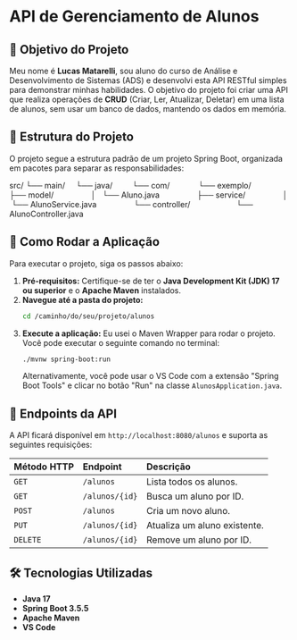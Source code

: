 # API de Gerenciamento de Alunos

## 🎯 Objetivo do Projeto

Meu nome é **Lucas Matarelli**, sou aluno do curso de Análise e Desenvolvimento de Sistemas (ADS) e desenvolvi esta API RESTful simples para demonstrar minhas habilidades. O objetivo do projeto foi criar uma API que realiza operações de **CRUD** (Criar, Ler, Atualizar, Deletar) em uma lista de alunos, sem usar um banco de dados, mantendo os dados em memória.

## 📁 Estrutura do Projeto

O projeto segue a estrutura padrão de um projeto Spring Boot, organizada em pacotes para separar as responsabilidades:

src/
└── main/
    └── java/
        └── com/
            └── exemplo/
                ├── model/
                │   └── Aluno.java
                ├── service/
                │   └── AlunoService.java
                └── controller/
                    └── AlunoController.java


## 🚀 Como Rodar a Aplicação

Para executar o projeto, siga os passos abaixo:

1.  **Pré-requisitos:** Certifique-se de ter o **Java Development Kit (JDK) 17 ou superior** e o **Apache Maven** instalados.
2.  **Navegue até a pasta do projeto:**
    ```bash
    cd /caminho/do/seu/projeto/alunos
    ```
3.  **Execute a aplicação:**
    Eu usei o Maven Wrapper para rodar o projeto. Você pode executar o seguinte comando no terminal:
    ```bash
    ./mvnw spring-boot:run
    ```
    Alternativamente, você pode usar o VS Code com a extensão "Spring Boot Tools" e clicar no botão "Run" na classe `AlunosApplication.java`.

## 🧪 Endpoints da API

A API ficará disponível em `http://localhost:8080/alunos` e suporta as seguintes requisições:

| Método HTTP | Endpoint | Descrição |
| :--- | :--- | :--- |
| `GET` | `/alunos` | Lista todos os alunos. |
| `GET` | `/alunos/{id}` | Busca um aluno por ID. |
| `POST` | `/alunos` | Cria um novo aluno. |
| `PUT` | `/alunos/{id}` | Atualiza um aluno existente. |
| `DELETE` | `/alunos/{id}` | Remove um aluno por ID. |

## 🛠️ Tecnologias Utilizadas

* **Java 17**
* **Spring Boot 3.5.5**
* **Apache Maven**
* **VS Code**

